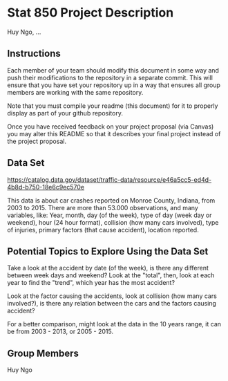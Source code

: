 Stat 850 Project Description
================
Huy Ngo, …

## Instructions

Each member of your team should modify this document in some way and
push their modifications to the repository in a separate commit. This
will ensure that you have set your repository up in a way that ensures
all group members are working with the same repository.

Note that you must compile your readme (this document) for it to
properly display as part of your github repository.

Once you have received feedback on your project proposal (via Canvas)
you may alter this README so that it describes your final project
instead of the project proposal.

## Data Set

https://catalog.data.gov/dataset/traffic-data/resource/e46a5cc5-ed4d-4b8d-b750-18e6c9ec570e

This data is about car crashes reported on Monroe County, Indiana, from 2003 to 2015. There are more than 53.000 observations, and many variables, like: Year, month, day (of the week), type of day (week day or weekend), hour (24 hour format), collision (how many cars involved), type of injuries, primary factors (that cause accident), location reported.


## Potential Topics to Explore Using the Data Set

Take a look at the accident by date (of the week), is there any different between week days and weekend? Look at the "total", then, look at each year to find the "trend", which year has the most accident?

Look at the factor causing the accidents, look at collision (how many cars involved?), is there any relation between the cars and the factors causing accident? 

For a better comparison, might look at the data in the 10 years range, it can be from 2003 - 2013, or 2005 - 2015. 

## Group Members

Huy Ngo
